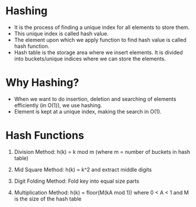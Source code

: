 # Hashing
- It is the process of finding a unique index for all elements to store them.
- This unique index is called hash value.
- The element upon which we apply function to find hash value is called hash function.
- Hash table is the storage area where we insert elements. It is divided into buckets/unique indices where we can store the elements. 

# Why Hashing?
- When we want to do insertion, deletion and searching of elements efficiently (in O(1)), we use hashing.
- Element is kept at a unique index, making the search in O(1).

# Hash Functions
1. Division Method: h(k) = k mod m (where m = number of buckets in hash table)

2. Mid Square Method: h(k) = k^2 and extract middle digits

3. Digit Folding Method: Fold key into equal size parts

4. Multiplication Method: h(k) = floor(M(kA mod 1)) where 0 < A < 1 and M is the size of the hash table

